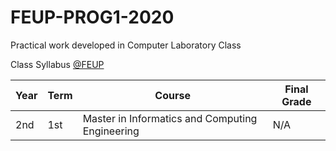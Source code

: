# FEUP-PROG1-2020
Practical work developed in Computer Laboratory Class

Class Syllabus [@FEUP](https://sigarra.up.pt/feup/en/ucurr_geral.ficha_uc_view?pv_ocorrencia_id=459473)

| **Year** | **Term**  | **Course** | **Final Grade** |
|   ---    |    ---    |    ---     |    ---          |
| 2nd | 1st | Master in Informatics and Computing Engineering| N/A |
